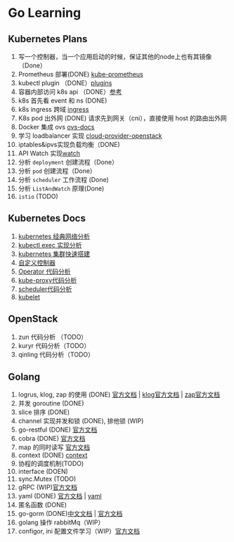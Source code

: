# Go Learning

## Kubernetes Plans
1. 写一个控制器，当一个应用启动的时候，保证其他的node上也有其镜像（Done）
2. Prometheus 部署(DONE) [kube-prometheus](https://github.com/coreos/kube-prometheus)
3. kubectl plugin （DONE）[plugins](https://github.com/ahmetb/kubectx)
4. 容器内部访问 k8s api （DONE）[参考](https://www.jianshu.com/p/b1a723033a3c)
5. k8s 首先看 event 和 ns (DONE)
6. k8s ingress 跨域 [ingress](https://blog.csdn.net/u012375924/article/details/94360425)
7. K8s pod 出外网 (DONE) 请求先到网关（cni），直接使用 host 的路由出外网
8. Docker 集成 ovs [ovs-docs](https://docs.openvswitch.org/en/latest/intro/install/general/#obtaining-open-vswitch-sources)
9.  学习 loadbalancer 实现 [cloud-provider-openstack](https://github.com/kubernetes/cloud-provider-openstack)
10. iptables&ipvs实现负载均衡（DONE)
11. API Watch 实现[watch](https://www.jianshu.com/p/1cb577f750f0)
12. 分析 `deployment` 创建流程（Done）
13. 分析 `pod` 创建流程（Done）
14. 分析 `scheduler` 工作流程 (Done)
15. 分析 `ListAndWatch` 原理(Done)
16. `istio` (TODO)

## Kubernetes Docs
1. [kubernetes 经典网络分析](./doc/network.md)
2. [kubectl exec 实现分析](./doc/kubernetes/kubeexec.md)
3. [kubernetes 集群快速搭建](https://github.com/caoyingjunz/kubez-ansible)
4. [自定义控制器](./doc/kubernetes/controller.md)
5. [Operator 代码分析](./doc/kubernetes/operator.md)
6. [kube-proxy代码分析](https://github.com/caoyingjunz/kubezspaces/blob/master/docs/kubernetes/kube-proxy.md)
7. [scheduler代码分析](TODO)
8. [kubelet](TODO)

## OpenStack
1. zun 代码分析 （TODO）
2. kuryr 代码分析（TODO）
3. qinling 代码分析（TODO）

## Golang
1. logrus, klog, zap 的使用 (DONE) [官方文档](https://github.com/sirupsen/logrus) | [klog官方文档](https://github.com/kubernetes/klog) | [zap官方文档](https://github.com/uber-go/zap)
2. 并发 goroutine (DONE)
3. slice 排序 (DONE)
4. channel 实现并发和锁 (DONE), 排他锁 (WIP)
5. go-restful (DONE) [官方文档](https://github.com/emicklei/go-restful)
6. cobra (DONE) [官方文档](https://github.com/spf13/cobra)
7. map 的同时读写 [官方文档](https://golang.org/pkg/sync/#Map)
8. context (DONE) [context](https://mp.weixin.qq.com/s/GpVy1eB5Cz_t-dhVC6BJNw)
9. 协程的调度机制(TODO)
10. interface (DOEN)
11. sync.Mutex (TODO)
12. gRPC (WIP)[官方文档](https://github.com/grpc/grpc-go)
13. yaml (DONE) [官方文档](https://github.com/go-yaml/yaml) | [yaml](https://www.jianshu.com/p/84499381a7da)
14. 匿名函数 (DONE)
15. go-gorm (DONE)[中文文档](http://gorm.book.jasperxu.com/) | [官方文档](https://github.com/go-gorm/gorm)
16. golang 操作 rabbitMq（WIP）
17. configor, ini 配置文件学习（WIP）[官方文档](https://github.com/jinzhu/configor)

